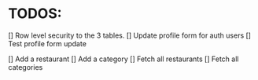 # TODOS:
[] Row level security to the 3 tables.
[] Update profile form for auth users
[] Test profile form update

[] Add a restaurant
[] Add a category
[] Fetch all restaurants
[] Fetch all categories